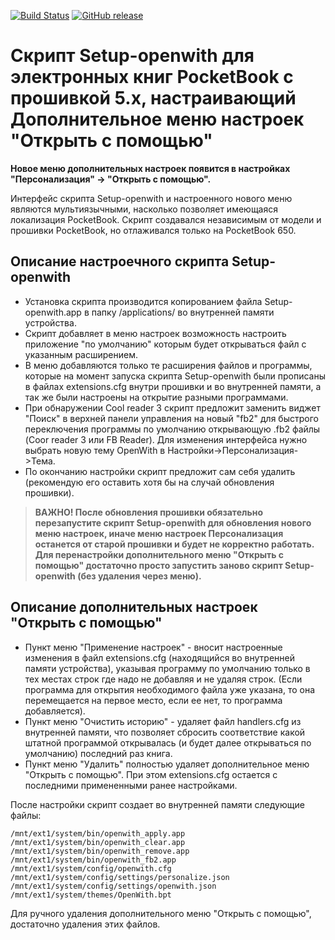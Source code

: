 [![Build Status][travis-badge]][travis-link]
[![GitHub release][release-badge]][release-link]

Скрипт **Setup-openwith** для электронных книг PocketBook с прошивкой 5.x, настраивающий **Дополнительное меню настроек "Открыть с помощью"**
==================================================
**Новое меню дополнительных настроек появится в настройках "Персонализация" -> "Открыть с помощью".**

Интерфейс скрипта Setup-openwith и настроенного нового меню являются мультиязычными, насколько позволяет имеющаяся локализация PocketBook.
Скрипт создавался независимым от модели и прошивки PocketBook, но отлаживался только на PocketBook 650.

Описание настроечного скрипта Setup-openwith
---------------------------------------------
- Установка скрипта производится копированием файла Setup-openwith.app в папку /applications/ во внутренней памяти устройства.
- Скрипт добавляет в меню настроек возможность настроить приложение "по умолчанию" которым будет открываться файл с указанным расширением.
- В меню добавляются только те расширения файлов и программы, которые на момент запуска скрипта Setup-openwith были прописаны в файлах extensions.cfg внутри прошивки и во внутренней памяти, а так же были настроены на открытие разными программами.
- При обнаружении Cool reader 3 скрипт предложит заменить виджет "Поиск" в верхней панели управления на новый "fb2" для быстрого переключения программы по умолчанию открывающую .fb2 файлы (Coor reader 3 или FB Reader). Для изменения интерфейса нужно выбрать новую тему OpenWith в Настройки->Персонализация->Тема.
- По окончанию настройки скрипт предложит сам себя удалить (рекомендую его оставить хотя бы на случай обновления прошивки).

>**ВАЖНО! После обновления прошивки обязательно перезапустите скрипт Setup-openwith для обновления нового меню настроек, иначе меню настроек Персонализация останется от старой прошивки и будет не корректно работать.
Для перенастройки дополнительного меню "Открыть с помощью" достаточно просто запустить заново скрипт Setup-openwith (без удаления через меню).**

Описание дополнительных настроек "Открыть с помощью"
-----------------------------------------------------
- Пункт меню "Применение настроек" - вносит настроенные изменения в файл extensions.cfg (находящийся во внутренней памяти устройства), указывая программу по умолчанию только в тех местах строк где надо не добавляя и не удаляя строк. (Если программа для открытия необходимого файла уже указана, то она перемещается на первое место, если ее нет, то программа добавляется).
- Пункт меню "Очистить историю" - удаляет файл handlers.cfg из внутренней памяти, что позволяет сбросить соответствие какой штатной программой открывалась (и будет далее открываться по умолчанию) последний раз книга.
- Пункт меню "Удалить" полностью удаляет дополнительное меню "Открыть с помощью". При этом extensions.cfg остается с последними примененными ранее настройками.

После настройки скрипт создает во внутренней памяти следующие файлы:
```
/mnt/ext1/system/bin/openwith_apply.app
/mnt/ext1/system/bin/openwith_clear.app
/mnt/ext1/system/bin/openwith_remove.app
/mnt/ext1/system/bin/openwith_fb2.app
/mnt/ext1/system/config/openwith.cfg
/mnt/ext1/system/config/settings/personalize.json
/mnt/ext1/system/config/settings/openwith.json
/mnt/ext1/system/themes/OpenWith.bpt
```
Для ручного удаления дополнительного меню "Открыть с помощью", достаточно удаления этих файлов.

[travis-badge]:https://travis-ci.org/Lighting/Setup-openwith.svg?branch=master
[travis-link]:https://travis-ci.org/Lighting/Setup-openwith
[release-badge]:https://badge.fury.io/gh/lighting%2FSetup-openwith.svg
[release-link]:https://github.com/Lighting/Setup-openwith/releases/latest
